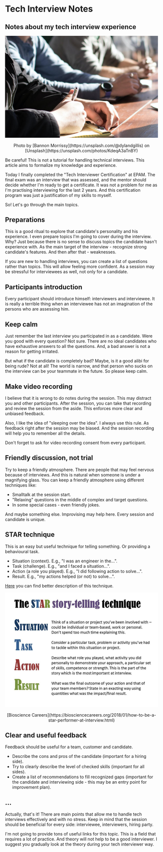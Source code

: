 # Tech Interview Notes

## Notes about my tech interview experience

![STAR Technique](https://raw.githubusercontent.com/balovbohdan/balovbohdan.github.io/main/docs/content/blog/posts/tech-interview-notes/cover.jpg)
<center>Photo by [Bannon Morrissy](https://unsplash.com/@dylandgillis) on [Unsplash](https://unsplash.com/photos/KdeqA3aTnBY)</center>

Be careful! This is not a tutorial for handling technical interviews. This article aims to formalize my knowledge and experience.

Today I finally completed the "Tech Interviewer Certification" at EPAM. The final exam was an interview that was assessed, and the mentor should decide whether I'm ready to get a certificate. It was not a problem for me as I'm practising interviewing for the last 2 years. And this certification program was just a justification of my skills to myself.

So! Let's go through the main topics.

## Preparations

This is a good ritual to explore that candidate's personality and his experience. I even prepare topics I'm going to cover during the interview. Why? Just because there is no sense to discuss topics the candidate hasn't experience with. As the main target of the interview - recognize strong candidate's features. And then after that - weaknesses.

If you are new to handling interviews, you can create a list of questions rather than topics. This will allow feeling more confident. As a session may be stressful for interviewees as well, not only for a candidate.

## Participants introduction

Every participant should introduce himself: interviewers and interviewee. It is really a terrible thing when an interviewee has not an imagination of the persons who are assessing him.

## Keep calm

Just remember the last interview you participated in as a candidate. Were you good with every question? Not sure. There are no ideal candidates who have exhaustive answers to all the questions. And, a bad answer is not a reason for getting irritated.

But what if the candidate is completely bad? Maybe, is it a good alibi for being rude? Not at all! The world is narrow, and that person who sucks on the interview can be your teammate in the future. So please keep calm.

## Make video recording

I believe that it is wrong to do notes during the session. This may distract you and other participants. After the session, you can take that recording and review the session from the aside. This enforces more clear and unbiased feedback.

Also, I like the idea of "sleeping over the idea". I always use this rule. As feedback right after the session may be biased. And the session recording will help you to remember all the details.

Don't forget to ask for video recording consent from every participant.

## Friendly discussion, not trial

Try to keep a friendly atmosphere. There are people that may feel nervous because of interviews. And this is natural when someone is under a magnifying glass. You can keep a friendly atmosphere using different techniques like:

- Smalltalk at the session start.
- "Relaxing" questions in the middle of complex and target questions.
- In some special cases - even friendly jokes.

And maybe something else. Improvising may help here. Every session and candidate is unique.

## STAR technique

This is an easy but useful technique for telling something. Or providing a behavioural task.

- Situation (context). E.g., "I was an engineer in the...".
- Task (challenge). E.g., "and I faced a situation...".
- Action (a role you played). E.g., "I did following action to solve...".
- Result. E.g., "my actions helped (or not) to solve...".

[Here](https://biosciencecareers.org/2018/01/how-to-be-a-star-performer-at-interview.html) you can find better description of this technique.

![STAR Technique](https://raw.githubusercontent.com/balovbohdan/balovbohdan.github.io/main/docs/content/blog/posts/tech-interview-notes/start-technique.jpg)
<center>[Bioscience Careers](https://biosciencecareers.org/2018/01/how-to-be-a-star-performer-at-interview.html)</center>

## Clear and useful feedback

Feedback should be useful for a team, customer and candidate.

- Describe the cons and pros of the candidate (important for a hiring side).
- Try to clearly describe the level of checked skills (important for all sides).
- Create a list of recommendations to fill recognized gaps (important for the candidate and interviewing side - this may be an entry point for improvement plan).

## ...

Actually, that's it! There are main points that allow me to handle tech interviews effectively and with no stress. Keep in mind that the session should be beneficial for every side: interviewee, interviewers, hiring party.

I'm not going to provide tons of useful links for this topic. This is a field that requires a lot of practice. And theory will not help to be a good interviewer. I suggest you gradually look at the theory during your tech interviewer way.
